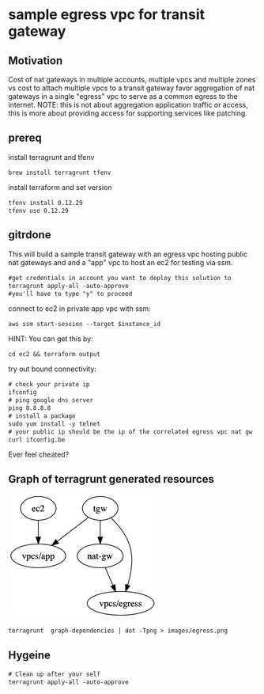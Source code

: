 # sample egress vpc for transit gateway

## Motivation
Cost of nat gateways in multiple accounts, multiple vpcs and multiple zones vs
cost to attach multiple vpcs to a transit gateway favor aggregation of nat
gateways in a single "egress" vpc to serve as a common egress to the internet.
NOTE: this is not about aggregation application traffic or access, this is more
about providing access for supporting services like patching.

## prereq

install terragrunt and tfenv

```
brew install terragrunt tfenv
```

install terraform and set version

```
tfenv install 0.12.29
tfenv use 0.12.29
```

## gitrdone

This will build a sample transit gateway with an egress vpc hosting public nat
gateways and and a "app" vpc to host an ec2 for testing via ssm.

```
#get credentials in account you want to deploy this solution to
terragrunt apply-all -auto-approve
#you'll have to type "y" to proceed
```

connect to ec2 in private app vpc with ssm:

```
aws ssm start-session --target $instance_id
```

HINT: You can get this by:

```
cd ec2 && terraform output
```

try out bound connectivity:

```
# check your private ip
ifconfig
# ping google dns server
ping 8.8.8.8
# install a package
sudo yum install -y telnet
# your public ip should be the ip of the correlated egress vpc nat gw 
curl ifconfig.be
```

Ever feel cheated?

## Graph of terragrunt generated resources

![graph](images/egress.png)

```
terragrunt  graph-dependencies | dot -Tpng > images/egress.png
```

## Hygeine
```
# Clean up after your self
terragrunt apply-all -auto-approve
```
